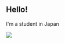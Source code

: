 ## Hello!

I'm a student in Japan

<img src="https://skillicons.dev/icons?i=golang,python,javascript,typescript,svelte,react,astro,zig,nextjs" /> <br /><br />
